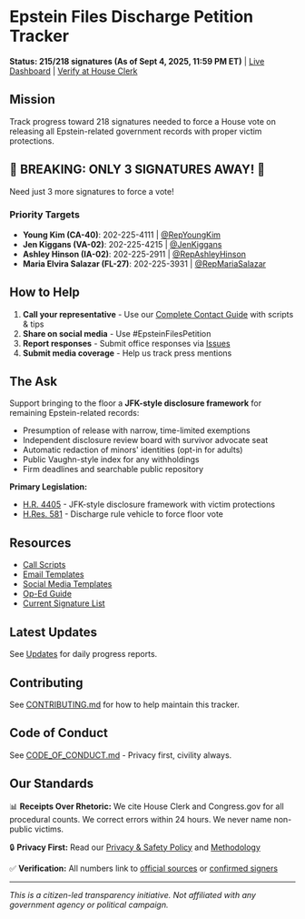 # Epstein Files Discharge Petition Tracker

**Status: 215/218 signatures (As of Sept 4, 2025, 11:59 PM ET)** | [Live Dashboard](https://markramm.github.io/Epstein-Transparency) | [Verify at House Clerk](https://clerk.house.gov/DischargePetition/2025090209)

## Mission
Track progress toward 218 signatures needed to force a House vote on releasing all Epstein-related government records with proper victim protections.

## 🚨 BREAKING: ONLY 3 SIGNATURES AWAY! 🚨
Need just 3 more signatures to force a vote!

### Priority Targets
- **Young Kim (CA-40)**: 202-225-4111 | [@RepYoungKim](https://twitter.com/RepYoungKim)
- **Jen Kiggans (VA-02)**: 202-225-4215 | [@JenKiggans](https://twitter.com/JenKiggans)
- **Ashley Hinson (IA-02)**: 202-225-2911 | [@RepAshleyHinson](https://twitter.com/RepAshleyHinson)
- **Maria Elvira Salazar (FL-27)**: 202-225-3931 | [@RepMariaSalazar](https://twitter.com/RepMariaSalazar)

## How to Help

1. **Call your representative** - Use our [Complete Contact Guide](contact-your-rep.html) with scripts & tips
2. **Share on social media** - Use #EpsteinFilesPetition
3. **Report responses** - Submit office responses via [Issues](https://github.com/markramm/Epstein-Transparency/issues/new/choose)
4. **Submit media coverage** - Help us track press mentions

## The Ask

Support bringing to the floor a **JFK-style disclosure framework** for remaining Epstein-related records:
- Presumption of release with narrow, time-limited exemptions
- Independent disclosure review board with survivor advocate seat
- Automatic redaction of minors' identities (opt-in for adults)
- Public Vaughn-style index for any withholdings
- Firm deadlines and searchable public repository

**Primary Legislation:**
- [H.R. 4405](https://www.congress.gov/bill/119th-congress/house-bill/4405/text) - JFK-style disclosure framework with victim protections
- [H.Res. 581](https://www.congress.gov/bill/119th-congress/house-resolution/581) - Discharge rule vehicle to force floor vote

## Resources
- [Call Scripts](resources/call-scripts.md)
- [Email Templates](resources/email-templates.md)
- [Social Media Templates](resources/social-media.md)
- [Op-Ed Guide](resources/op-ed-guide.md)
- [Current Signature List](data/signatures.json)

## Latest Updates
See [Updates](updates/) for daily progress reports.

## Contributing
See [CONTRIBUTING.md](CONTRIBUTING.md) for how to help maintain this tracker.

## Code of Conduct
See [CODE_OF_CONDUCT.md](CODE_OF_CONDUCT.md) - Privacy first, civility always.

## Our Standards

📊 **Receipts Over Rhetoric:** We cite House Clerk and Congress.gov for all procedural counts. We correct errors within 24 hours. We never name non-public victims.

🔒 **Privacy First:** Read our [Privacy & Safety Policy](privacy.html) and [Methodology](methodology.html)

✅ **Verification:** All numbers link to [official sources](data/sources.json) or [confirmed signers](data/signers.json)

---
*This is a citizen-led transparency initiative. Not affiliated with any government agency or political campaign.*